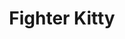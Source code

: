 ---
pid: llp195
title: Fighter Kitty
location_transcription: 
coordinates: "[-75.16340787263, 39.955207888928]"
zipcode: 
gen_neighborhood: 
neighborhood: 
outside_phl: 
age: '4'
age_range: "<6"
instagram: 
image_file_name: llp_195.jpg
proposal_transcription: 
topic: Animals,Family
topic_summary: 0, 0
type: Sculpture Statue,Image
keywords_other: cat, kitty, sword
credit: Rosana Pagan
image_labels: 
twitter: 
facebook: 
permalink: "/monuments/llp195/"
layout: item-page
---